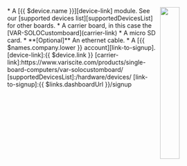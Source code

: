 <img style="float: right;padding-left: 10px;" src="/img/{{ $device.id }}/{{ $device.id }}.jpg" width="30%">
* A [{{ $device.name }}][device-link] module. See our [supported devices list][supportedDevicesList] for other boards.
* A carrier board, in this case the [VAR-SOLOCustomboard](carrier-link)
* A micro SD card.
* **[Optional]** An ethernet cable.
* A [{{ $names.company.lower }} account][link-to-signup].
 [device-link]:{{ $device.link }}
 [carrier-link]:https://www.variscite.com/products/single-board-computers/var-solocustomboard/
[supportedDevicesList]:/hardware/devices/ 
[link-to-signup]:{{ $links.dashboardUrl }}/signup